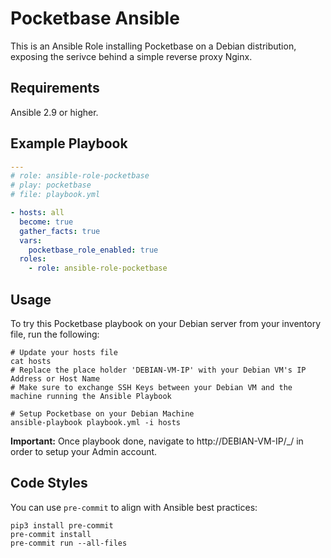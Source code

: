 # Pocketbase Ansible

This is an Ansible Role installing Pocketbase on a Debian distribution, exposing the serivce behind a simple reverse proxy Nginx.

## Requirements

Ansible 2.9 or higher.

## Example Playbook

```yaml
---
# role: ansible-role-pocketbase
# play: pocketbase
# file: playbook.yml

- hosts: all
  become: true
  gather_facts: true
  vars:
    pocketbase_role_enabled: true
  roles:
    - role: ansible-role-pocketbase
```

## Usage

To try this Pocketbase playbook on your Debian server from your inventory file, run the following:

```shell
# Update your hosts file
cat hosts
# Replace the place holder 'DEBIAN-VM-IP' with your Debian VM's IP Address or Host Name
# Make sure to exchange SSH Keys between your Debian VM and the machine running the Ansible Playbook

# Setup Pocketbase on your Debian Machine
ansible-playbook playbook.yml -i hosts
```

**Important:**
Once playbook done, navigate to http://DEBIAN-VM-IP/_/ in order to setup your Admin account.

## Code Styles

You can use `pre-commit` to align with Ansible best practices:

```shell
pip3 install pre-commit
pre-commit install
pre-commit run --all-files
```
